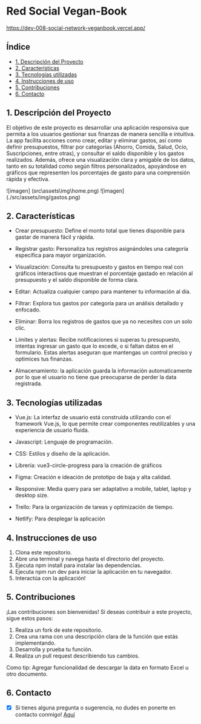 # Red Social Vegan-Book

https://dev-008-social-network-veganbook.vercel.app/


## Índice

* [1. Descripción del Proyecto](#1-descripcion-del-proyecto)
* [2. Características](#2-caracteristicas)
* [3. Tecnologías utilizadas](#3-tecnologías-utilizadas)
* [4. Instrucciones de uso](#4-instrucciones-de-uso)
* [5. Contribuciones](#5-contribuciones)
* [6. Contacto](#6-contacto)

## 1. Descripción del Proyecto

El objetivo de este proyecto es desarrollar una aplicación responsiva que permita a los usuarios gestionar sus finanzas de manera sencilla e intuitiva. La app facilita acciones como crear, editar y eliminar gastos, así como definir presupuestos, filtrar por categorías (Ahorro, Comida, Salud, Ocio, Suscripciones, entre otras), y consultar el saldo disponible y los gastos realizados. Además, ofrece una visualización clara y amigable de los datos, tanto en su totalidad como según filtros personalizados, apoyándose en gráficos que representen los porcentajes de gasto para una comprensión rápida y efectiva.

![imagen] (src\assets\img\home.png)
![imagen] (./src/assets/img/gastos.png)

## 2. Características

* Crear presupuesto: Define el monto total que tienes disponible para gastar de manera fácil y rápida.

* Registrar gasto: Personaliza tus registros asignándoles una categoría específica para mayor organización.

* Visualización: Consulta tu presupuesto y gastos en tiempo real con gráficos interactivos que muestran el porcentaje gastado en relación al presupuesto y el saldo disponible de forma clara.

* Editar: Actualiza cualquier campo para mantener tu información al día.

* Filtrar: Explora tus gastos por categoría para un análisis detallado y enfocado.

* Eliminar: Borra los registros de gastos que ya no necesites con un solo clic.

* Límites y alertas: Recibe notificaciones si superas tu presupuesto, intentas ingresar un gasto que lo excede, o si faltan datos en el formulario. Estas alertas aseguran que mantengas un control preciso y optimices tus finanzas.

* Almacenamiento: la aplicación guarda la informaciòn automaticamente por lo que el usuario no tiene que preocuparse de perder la data registrada.

## 3. Tecnologías utilizadas

 * Vue.js: La interfaz de usuario está construida utilizando con el framework Vue.js, lo que permite crear componentes reutilizables y una experiencia de usuario fluida.

 * Javascript: Lenguaje de programación. 

 * CSS: Estilos y diseño de la aplicación.

 * Librería: vue3-circle-progress para la creación de gráficos

 * Figma: Creación e ideación de prototipo de baja y alta calidad.

 * Responsive: Media query para ser adaptativo a mobile, tablet, laptop y desktop size.

 * Trello: Para la organización de tareas y optimización de tiempo.

 * Netlify: Para desplegar la aplicación

## 4. Instrucciones de uso
1. Clona este repositorio.
2. Abre una terminal y navega hasta el directorio del proyecto.
3. Ejecuta npm install para instalar las dependencias.
4. Ejecuta npm run dev para iniciar la aplicación en tu navegador.
5. Interactúa con la aplicación!

## 5. Contribuciones
¡Las contribuciones son bienvenidas! Si deseas contribuir a este proyecto, sigue estos pasos:

1. Realiza un fork de este repositorio.
2. Crea una rama con una descripción clara de la función que estás implementando.
3. Desarrolla y prueba tu función.
4. Realiza un pull request describiendo tus cambios.

Como tip: Agregar funcionalidad de descargar la data en formato Excel u otro documento.

## 6. Contacto

- [x] Si tienes alguna pregunta o sugerencia, no dudes en ponerte en contacto conmigo! [Aquí](https://www.linkedin.com/in/mariaignaciasilva/)